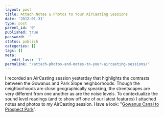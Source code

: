 ```yaml
---
layout: post
title: Attach Notes & Photos to Your AirCasting Sessions
date: '2012-01-31'
type: post
parent_id: '0'
published: true
password: ''
status: publish
categories: []
tags: []
meta:
  _edit_last: '1'
permalink: "/attach-photos-and-notes-to-your-aircasting-sessions/"
---
```

<p>I recorded an AirCasting session yesterday that highlights the contrasts between the Gowanus and Park Slope neighborhoods. Though the neighborhoods are close geographically speaking, the streetscapes are very different from one another as are the noise levels. To contextualize the sound level readings (and to show off one of our latest features) I attached notes and photos to my AirCasting session. Have a look: "<a href="http://aircasting.org/s/gnhc8" target="_blank">Gowanus Canal to Prospect Park</a>".</p>
